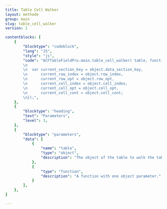 ```yaml
---
title: Table Cell Walker
layout: methode
group: main
slug: table_cell_walker
version: 1

contentblocks: [
	{
		"blocktype": "codeblock",
		"lang": "JS",
		"style": "js",
		"code": "ACFTableFieldPro.main.table_cell_walker( table, function( object ) {
		\n
		\n	var current_section_key = object.data_section_key,
		\n		current_row_index = object.row_index,
		\n		current_row_opt = object.row_opt,
		\n		current_cell_index = object.cell_index,
		\n		current_cell_opt = object.cell_opt,
		\n		current_cell_cont = object.cell_cont;
		\n});",
	},
	{
		"blocktype": "heading",
		"text": "Parameters",
		"level": 3,
	},
	{
		"blocktype": "parameters",
		"data": [
			{
				"name": "table",
				"type": "object",
				"description": "The object of the table to walk the table data.",
			},
			{
				"type": "function",
				"description": "A function with one object parameter."
			}
		],
	},
]

---
```

